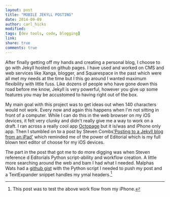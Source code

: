 ```yaml
---
layout: post
title: "MOBILE JEKYLL POSTING"
date: 2014-09-09
author: carl_hicks 
modified:
tags: [dev tools, code, blogging]
link: 
share: true
comments: true
---
```


After finally getting off my hands and creating a personal blog, I choose to go with Jekyll hosted on github pages. 
I have used and worked on CMS and web services like Xanga, blogger, and Squarespace  in the past which were all met my needs at the time but I this go around I wanted maximum flexibility with little fuss. Like dozens of people who have gone down this road before me know, Jekyll is very powerful, however  you give up some features you may be accustomed to having right out of the box.   

My main goal with this project was to get  ideas out when 140 characters would not work. Every now and again this happens when I'm not sitting in front of a computer. While I can do this in the web browser on my iOS devices, it felt very clunky and didn't really give me a way to work on a draft. I ran across a really cool app [Octopage](https://itunes.apple.com/us/app/octopage-blogging-jekyll-markdown/id649843345?mt=8) but it is/was and iPhone only app. Then I stumbled on to a post by Steven Combs['Posting to a Jekyll blog from an iPad'](http://www.stevencombs.com/web/2014/07/01/post-to-a-jekyll-blog-from-an-ipad.html) which reminded me of the power of Editorial which is my full blown text editor of choose for my iOS devices.  

The part in the post that got me to do more digging was when Steven reference d Editorials Python script-ability and workflow creation. A little more searching around the web and bam I had what I needed. Malphas Wats had a [github gist](https://gist.github.com/MalphasWats/7977513) with the Python script I needed to push my post and a TextExpander snippet handles my ymal headers.[^1]

[^1]:This post was to test the above work flow from my iPhone. 